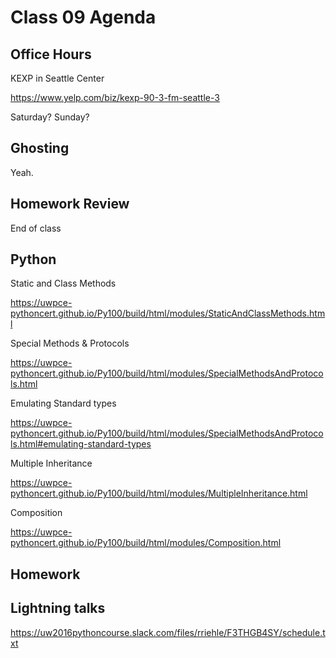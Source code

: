 # Class 09 Agenda

##  Office Hours

KEXP in Seattle Center

https://www.yelp.com/biz/kexp-90-3-fm-seattle-3

Saturday?  Sunday?

##  Ghosting

Yeah.

##  Homework Review

End of class

##  Python

Static and Class Methods

https://uwpce-pythoncert.github.io/Py100/build/html/modules/StaticAndClassMethods.html

Special Methods & Protocols

https://uwpce-pythoncert.github.io/Py100/build/html/modules/SpecialMethodsAndProtocols.html

Emulating Standard types

https://uwpce-pythoncert.github.io/Py100/build/html/modules/SpecialMethodsAndProtocols.html#emulating-standard-types

Multiple Inheritance

https://uwpce-pythoncert.github.io/Py100/build/html/modules/MultipleInheritance.html

Composition

https://uwpce-pythoncert.github.io/Py100/build/html/modules/Composition.html

##  Homework




##  Lightning talks

https://uw2016pythoncourse.slack.com/files/rriehle/F3THGB4SY/schedule.txt
